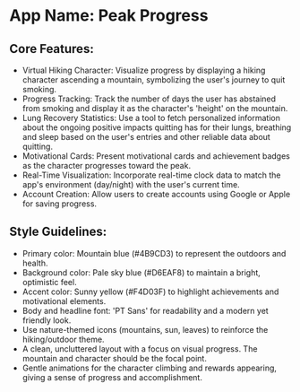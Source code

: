 # **App Name**: Peak Progress

## Core Features:

- Virtual Hiking Character: Visualize progress by displaying a hiking character ascending a mountain, symbolizing the user's journey to quit smoking.
- Progress Tracking: Track the number of days the user has abstained from smoking and display it as the character's 'height' on the mountain.
- Lung Recovery Statistics: Use a tool to fetch personalized information about the ongoing positive impacts quitting has for their lungs, breathing and sleep based on the user's entries and other reliable data about quitting.
- Motivational Cards: Present motivational cards and achievement badges as the character progresses toward the peak.
- Real-Time Visualization: Incorporate real-time clock data to match the app's environment (day/night) with the user's current time.
- Account Creation: Allow users to create accounts using Google or Apple for saving progress.

## Style Guidelines:

- Primary color: Mountain blue (#4B9CD3) to represent the outdoors and health. 
- Background color: Pale sky blue (#D6EAF8) to maintain a bright, optimistic feel.
- Accent color: Sunny yellow (#F4D03F) to highlight achievements and motivational elements.
- Body and headline font: 'PT Sans' for readability and a modern yet friendly look.
- Use nature-themed icons (mountains, sun, leaves) to reinforce the hiking/outdoor theme.
- A clean, uncluttered layout with a focus on visual progress. The mountain and character should be the focal point.
- Gentle animations for the character climbing and rewards appearing, giving a sense of progress and accomplishment.